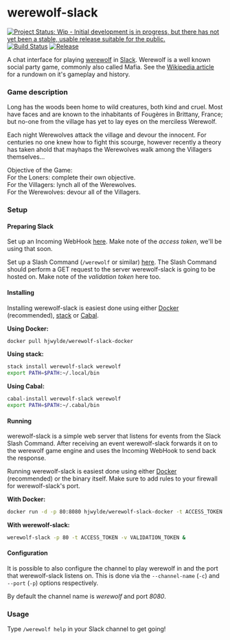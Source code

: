 # werewolf-slack

[![Project Status: Wip - Initial development is in progress, but there has not yet been a stable, usable release suitable for the public.](http://www.repostatus.org/badges/latest/wip.svg)](http://www.repostatus.org/#wip)
[![Build Status](https://travis-ci.org/hjwylde/werewolf-slack.svg?branch=master)](https://travis-ci.org/hjwylde/werewolf-slack)
[![Release](https://img.shields.io/github/release/hjwylde/werewolf-slack.svg)](https://github.com/hjwylde/werewolf-slack/releases/latest)

A chat interface for playing [werewolf](https://github.com/hjwylde/werewolf) in
    [Slack](https://slack.com/).
Werewolf is a well known social party game, commonly also called Mafia.
See the [Wikipedia article](https://en.wikipedia.org/wiki/Mafia_(party_game)) for a rundown on it's
    gameplay and history.

### Game description

Long has the woods been home to wild creatures, both kind and cruel.
Most have faces and are known to the inhabitants of Fougères in Brittany, France; but no-one from
    the village has yet to lay eyes on the merciless Werewolf.

Each night Werewolves attack the village and devour the innocent.
For centuries no one knew how to fight this scourge, however recently a theory has taken ahold
    that mayhaps the Werewolves walk among the Villagers themselves...

Objective of the Game:  
For the Loners: complete their own objective.  
For the Villagers: lynch all of the Werewolves.  
For the Werewolves: devour all of the Villagers.

### Setup

#### Preparing Slack

Set up an Incoming WebHook [here](https://my.slack.com/services/new/incoming-webhook/).
Make note of the *access token*, we'll be using that soon.

Set up a Slash Command (`/werewolf` or similar)
    [here](https://my.slack.com/services/new/slash-commands/).
The Slash Command should perform a GET request to the server werewolf-slack is going to be hosted
    on.
Make note of the *validation token* here too.

#### Installing

Installing werewolf-slack is easiest done using either
    [Docker](https://www.docker.com/) (recommended),
    [stack](https://github.com/commercialhaskell/stack) or
    [Cabal](https://github.com/haskell/cabal).

**Using Docker:**

```bash
docker pull hjwylde/werewolf-slack-docker
```

**Using stack:**

```bash
stack install werewolf-slack werewolf
export PATH=$PATH:~/.local/bin
```

**Using Cabal:**

```bash
cabal-install werewolf-slack werewolf
export PATH=$PATH:~/.cabal/bin
```

#### Running

werewolf-slack is a simple web server that listens for events from the Slack Slash Command.
After receiving an event werewolf-slack forwards it on to the werewolf game engine and uses the
    Incoming WebHook to send back the response.

Running werewolf-slack is easiest done using either
    [Docker](https://www.docker.com/) (recommended) or
    the binary itself.
Make sure to add rules to your firewall for werewolf-slack's port.

**With Docker:**

```bash
docker run -d -p 80:8080 hjwylde/werewolf-slack-docker -t ACCESS_TOKEN -v VALIDATION_TOKEN
```

**With werewolf-slack:**

```bash
werewolf-slack -p 80 -t ACCESS_TOKEN -v VALIDATION_TOKEN &
```

#### Configuration

It is possible to also configure the channel to play werewolf in and the port that werewolf-slack
    listens on.
This is done via the `--channel-name` (`-c`) and `--port` (`-p`) options respectively.

By default the channel name is *werewolf* and port *8080*.

### Usage

Type `/werewolf help` in your Slack channel to get going!
